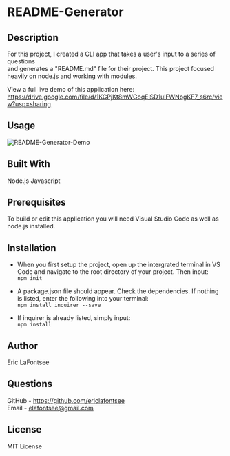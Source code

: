 # README-Generator

## Description
For this project, I created a CLI app that takes a user's input to a series of questions  
and generates a "README.md" file for their project. This project focused heavily on node.js and working with modules.

View a full live demo of this application here: https://drive.google.com/file/d/1KGPjKt8mWGoqElSD1ulFWNogKF7_s6rc/view?usp=sharing

## Usage

![README-Generator-Demo](images/readmegen.gif)


## Built With
Node.js
Javascript

## Prerequisites
To build or edit this application you will need Visual Studio Code as well as node.js installed.

## Installation
* When you first setup the project, open up the intergrated terminal in VS Code and navigate to the root directory of your project. Then input:  
```npm init ```

* A package.json file should appear. Check the dependencies. If nothing is listed, enter the following into your terminal:  
```npm install inquirer --save ```

* If inquirer is already listed, simply input:  
```npm install```


## Author
Eric LaFontsee 

## Questions
GitHub - https://github.com/ericlafontsee  
Email - elafontsee@gmail.com

## License
MIT License

